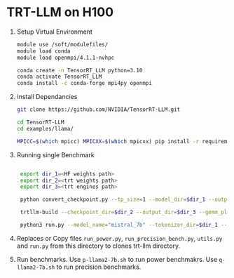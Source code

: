 # TRT-LLM on H100

1. Setup Virtual Environment 

    ```bash
    module use /soft/modulefiles/
    module load conda
    module load openmpi/4.1.1-nvhpc

    conda create -n TensorRT_LLM python=3.10
    conda activate TensorRT_LLM
    conda install -c conda-forge mpi4py openmpi

    ```

2. Install Dependancies
    ```bash
    git clone https://github.com/NVIDIA/TensorRT-LLM.git

    cd TensorRT-LLM
    cd examples/llama/

    MPICC=$(which mpicc) MPICXX=$(which mpicxx) pip install -r requirements.txt
    ```

3. Running single Benchmark
   ```bash

    export dir_1=<HF weights path>
    export dir_2=<trt weights path>
    export dir_3=<trt engines path>

    python convert_checkpoint.py --tp_size=1 --model_dir=$dir_1 --output_dir=$dir_2 --dtype=float16

    trtllm-build --checkpoint_dir=$dir_2 --output_dir=$dir_3 --gemm_plugin=float16 --max_batch_size=1 --max_input_len=128 --max_output_len=128

    python3 run.py --model_name="mistral_7b" --tokenizer_dir=$dir_1 --engine_dir=$dir_3 --max_output_len=128 --max_input_length=$input_output_length --run_profiling --batch_size=1 
   ```

4. Replaces or Copy files `run_power.py`, `run_precision_bench.py`, `utils.py` and `run.py` from this directory to clones trt-llm directory. 

5. Run benchmarks. 
Use `p-llama2-7b.sh` to run power benchmakrs. 
Use `q-llama2-7b.sh` to run precision benchmarks. 













